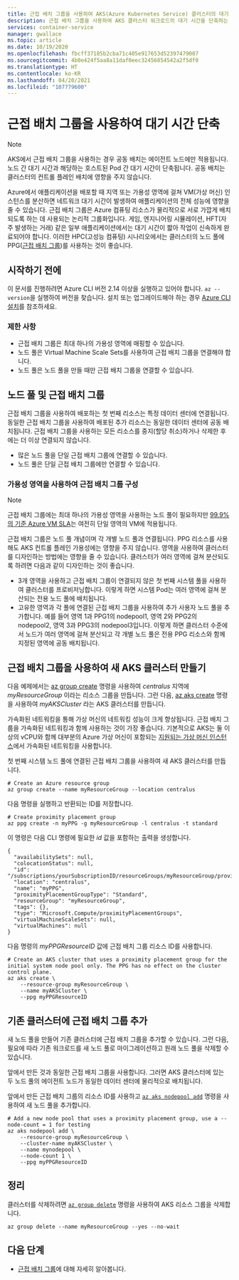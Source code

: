 ```yaml
---
title: 근접 배치 그룹을 사용하여 AKS(Azure Kubernetes Service) 클러스터의 대기 시간 단축
description: 근접 배치 그룹을 사용하여 AKS 클러스터 워크로드의 대기 시간을 단축하는 방법을 알아봅니다.
services: container-service
manager: gwallace
ms.topic: article
ms.date: 10/19/2020
ms.openlocfilehash: fbcff37185b2cba71c405e917653d52397479007
ms.sourcegitcommit: 4b0e424f5aa8a11daf0eec32456854542a2f5df0
ms.translationtype: HT
ms.contentlocale: ko-KR
ms.lasthandoff: 04/20/2021
ms.locfileid: "107779600"
---
```

# <a name="reduce-latency-with-proximity-placement-groups"></a>근접 배치 그룹을 사용하여 대기 시간 단축

> [!Note]
> AKS에서 근접 배치 그룹을 사용하는 경우 공동 배치는 에이전트 노드에만 적용됩니다. 노드 간 대기 시간과 해당하는 호스트된 Pod 간 대기 시간이 단축됩니다. 공동 배치는 클러스터의 컨트롤 플레인 배치에 영향을 주지 않습니다.

Azure에서 애플리케이션을 배포할 때 지역 또는 가용성 영역에 걸쳐 VM(가상 머신) 인스턴스를 분산하면 네트워크 대기 시간이 발생하여 애플리케이션의 전체 성능에 영향을 줄 수 있습니다. 근접 배치 그룹은 Azure 컴퓨팅 리소스가 물리적으로 서로 가깝게 배치되도록 하는 데 사용되는 논리적 그룹화입니다. 게임, 엔지니어링 시뮬레이션, HFT(자주 발생하는 거래) 같은 일부 애플리케이션에서는 대기 시간이 짧아 작업이 신속하게 완료되어야 합니다. 이러한 HPC(고성능 컴퓨팅) 시나리오에서는 클러스터의 노드 풀에 PPG([근접 배치 그룹](../virtual-machines/co-location.md#proximity-placement-groups))를 사용하는 것이 좋습니다.

## <a name="before-you-begin"></a>시작하기 전에

이 문서를 진행하려면 Azure CLI 버전 2.14 이상을 실행하고 있어야 합니다. `az --version`을 실행하여 버전을 찾습니다. 설치 또는 업그레이드해야 하는 경우 [Azure CLI 설치][azure-cli-install]를 참조하세요.

### <a name="limitations"></a>제한 사항

* 근접 배치 그룹은 최대 하나의 가용성 영역에 매핑할 수 있습니다.
* 노드 풀은 Virtual Machine Scale Sets를 사용하여 근접 배치 그룹을 연결해야 합니다.
* 노드 풀은 노드 풀을 만들 때만 근접 배치 그룹을 연결할 수 있습니다.

## <a name="node-pools-and-proximity-placement-groups"></a>노드 풀 및 근접 배치 그룹

근접 배치 그룹을 사용하여 배포하는 첫 번째 리소스는 특정 데이터 센터에 연결됩니다. 동일한 근접 배치 그룹을 사용하여 배포된 추가 리소스는 동일한 데이터 센터에 공동 배치됩니다. 근접 배치 그룹을 사용하는 모든 리소스를 중지(할당 취소)하거나 삭제한 후에는 더 이상 연결되지 않습니다.

* 많은 노드 풀을 단일 근접 배치 그룹에 연결할 수 있습니다.
* 노드 풀은 단일 근접 배치 그룹에만 연결할 수 있습니다.

### <a name="configure-proximity-placement-groups-with-availability-zones"></a>가용성 영역을 사용하여 근접 배치 그룹 구성

> [!NOTE]
> 근접 배치 그룹에는 최대 하나의 가용성 영역을 사용하는 노드 풀이 필요하지만 [99.9%의 기준 Azure VM SLA](https://azure.microsoft.com/support/legal/sla/virtual-machines/v1_9/)는 여전히 단일 영역의 VM에 적용됩니다.

근접 배치 그룹은 노드 풀 개념이며 각 개별 노드 풀과 연결됩니다. PPG 리소스를 사용해도 AKS 컨트롤 플레인 가용성에는 영향을 주지 않습니다. 영역을 사용하여 클러스터를 디자인하는 방법에는 영향을 줄 수 있습니다. 클러스터가 여러 영역에 걸쳐 분산되도록 하려면 다음과 같이 디자인하는 것이 좋습니다.

* 3개 영역을 사용하고 근접 배치 그룹이 연결되지 않은 첫 번째 시스템 풀을 사용하여 클러스터를 프로비저닝합니다. 이렇게 하면 시스템 Pod는 여러 영역에 걸쳐 분산되는 전용 노드 풀에 배치됩니다.
* 고유한 영역과 각 풀에 연결된 근접 배치 그룹을 사용하여 추가 사용자 노드 풀을 추가합니다. 예를 들어 영역 1과 PPG1의 nodepool1, 영역 2와 PPG2의 nodepool2, 영역 3과 PPG3의 nodepool3입니다. 이렇게 하면 클러스터 수준에서 노드가 여러 영역에 걸쳐 분산되고 각 개별 노드 풀은 전용 PPG 리소스와 함께 지정된 영역에 공동 배치됩니다.

## <a name="create-a-new-aks-cluster-with-a-proximity-placement-group"></a>근접 배치 그룹을 사용하여 새 AKS 클러스터 만들기

다음 예제에서는 [az group create][az-group-create] 명령을 사용하여 *centralus* 지역에 *myResourceGroup* 이라는 리소스 그룹을 만듭니다. 그런 다음, [az aks create][az-aks-create] 명령을 사용하여 *myAKSCluster* 라는 AKS 클러스터를 만듭니다.

가속화된 네트워킹을 통해 가상 머신의 네트워킹 성능이 크게 향상됩니다. 근접 배치 그룹을 가속화된 네트워킹과 함께 사용하는 것이 가장 좋습니다. 기본적으로 AKS는 둘 이상의 vCPU와 함께 대부분의 Azure 가상 머신이 포함되는 [지원되는 가상 머신 인스턴스](../virtual-network/create-vm-accelerated-networking-cli.md?toc=/azure/virtual-machines/linux/toc.json#limitations-and-constraints)에서 가속화된 네트워킹을 사용합니다.

첫 번째 시스템 노드 풀에 연결된 근접 배치 그룹을 사용하여 새 AKS 클러스터를 만듭니다.

```azurecli-interactive
# Create an Azure resource group
az group create --name myResourceGroup --location centralus
```
다음 명령을 실행하고 반환되는 ID를 저장합니다.

```azurecli-interactive
# Create proximity placement group
az ppg create -n myPPG -g myResourceGroup -l centralus -t standard
```

이 명령은 다음 CLI 명령에 필요한 *id* 값을 포함하는 출력을 생성합니다.

```output
{
  "availabilitySets": null,
  "colocationStatus": null,
  "id": "/subscriptions/yourSubscriptionID/resourceGroups/myResourceGroup/providers/Microsoft.Compute/proximityPlacementGroups/myPPG",
  "location": "centralus",
  "name": "myPPG",
  "proximityPlacementGroupType": "Standard",
  "resourceGroup": "myResourceGroup",
  "tags": {},
  "type": "Microsoft.Compute/proximityPlacementGroups",
  "virtualMachineScaleSets": null,
  "virtualMachines": null
}
```

다음 명령의 *myPPGResourceID* 값에 근접 배치 그룹 리소스 ID를 사용합니다.

```azurecli-interactive
# Create an AKS cluster that uses a proximity placement group for the initial system node pool only. The PPG has no effect on the cluster control plane.
az aks create \
    --resource-group myResourceGroup \
    --name myAKSCluster \
    --ppg myPPGResourceID
```

## <a name="add-a-proximity-placement-group-to-an-existing-cluster"></a>기존 클러스터에 근접 배치 그룹 추가

새 노드 풀을 만들어 기존 클러스터에 근접 배치 그룹을 추가할 수 있습니다. 그런 다음, 필요에 따라 기존 워크로드를 새 노드 풀로 마이그레이션하고 원래 노드 풀을 삭제할 수 있습니다.

앞에서 만든 것과 동일한 근접 배치 그룹을 사용합니다. 그러면 AKS 클러스터에 있는 두 노드 풀의 에이전트 노드가 동일한 데이터 센터에 물리적으로 배치됩니다.

앞에서 만든 근접 배치 그룹의 리소스 ID를 사용하고 [`az aks nodepool add`][az-aks-nodepool-add] 명령을 사용하여 새 노드 풀을 추가합니다.

```azurecli-interactive
# Add a new node pool that uses a proximity placement group, use a --node-count = 1 for testing
az aks nodepool add \
    --resource-group myResourceGroup \
    --cluster-name myAKSCluster \
    --name mynodepool \
    --node-count 1 \
    --ppg myPPGResourceID
```

## <a name="clean-up"></a>정리

클러스터를 삭제하려면 [`az group delete`][az-group-delete] 명령을 사용하여 AKS 리소스 그룹을 삭제합니다.

```azurecli-interactive
az group delete --name myResourceGroup --yes --no-wait
```

## <a name="next-steps"></a>다음 단계

* [근접 배치 그룹][proximity-placement-groups]에 대해 자세히 알아봅니다.

<!-- LINKS - Internal -->
[azure-ad-rbac]: azure-ad-rbac.md
[aks-tutorial-prepare-app]: ./tutorial-kubernetes-prepare-app.md
[azure-cli-install]: /cli/azure/install-azure-cli
[az-aks-get-upgrades]: /cli/azure/aks#az_aks_get_upgrades
[az-aks-upgrade]: /cli/azure/aks#az_aks_upgrade
[az-aks-show]: /cli/azure/aks#az_aks_show
[nodepool-upgrade]: use-multiple-node-pools.md#upgrade-a-node-pool
[az-extension-add]: /cli/azure/extension#az_extension_add
[az-extension-update]: /cli/azure/extension#az_extension_update
[proximity-placement-groups]: ../virtual-machines/co-location.md#proximity-placement-groups
[az-aks-create]: /cli/azure/aks#az_aks_create
[system-pool]: ./use-system-pools.md
[az-aks-nodepool-add]: /cli/azure/aks/nodepool#az_aks_nodepool_add
[az-aks-create]: /cli/azure/aks#az_aks_create
[az-group-create]: /cli/azure/group#az_group_create
[az-group-delete]: /cli/azure/group#az_group_delete